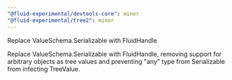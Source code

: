 ```yaml
---
"@fluid-experimental/devtools-core": minor
"@fluid-experimental/tree2": minor
---
```


Replace ValueSchema.Serializable with FluidHandle

Replace ValueSchema.Serializable with FluidHandle, removing support for arbitrary objects as tree values and preventing "any" type from Serializable from infecting TreeValue.

